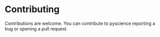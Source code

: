 Contributing
============
Contributions are welcome. You can contribute to pyscience reporting a bug or opening a pull request.
